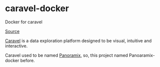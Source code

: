 # caravel-docker

Docker for caravel

[Source](https://github.com/wbchn/caravel-docker)

[Caravel](https://github.com/airbnb/caravel) is a data exploration platform designed to be visual, intuitive and interactive.

Caravel used to be named [Panoramix](https://github.com/mistercrunch/panoramix), so, this project named Panoaramix-docker before.

